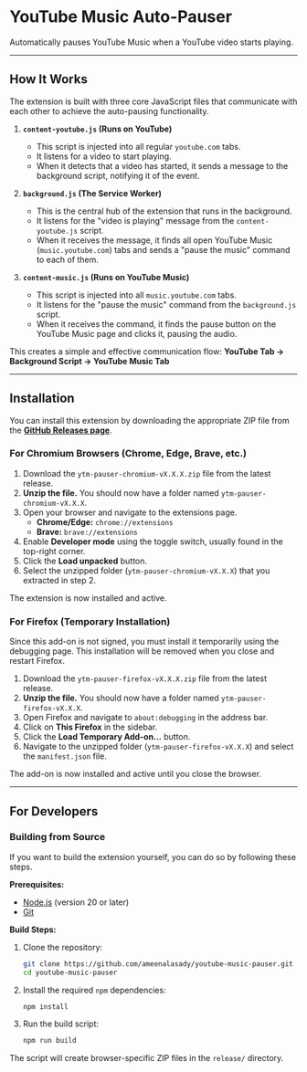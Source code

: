 # YouTube Music Auto-Pauser

Automatically pauses YouTube Music when a YouTube video starts playing.

---

## How It Works

The extension is built with three core JavaScript files that communicate with each other to achieve the auto-pausing functionality.

1.  **`content-youtube.js` (Runs on YouTube)**
    *   This script is injected into all regular `youtube.com` tabs.
    *   It listens for a video to start playing.
    *   When it detects that a video has started, it sends a message to the background script, notifying it of the event.

2.  **`background.js` (The Service Worker)**
    *   This is the central hub of the extension that runs in the background.
    *   It listens for the "video is playing" message from the `content-youtube.js` script.
    *   When it receives the message, it finds all open YouTube Music (`music.youtube.com`) tabs and sends a "pause the music" command to each of them.

3.  **`content-music.js` (Runs on YouTube Music)**
    *   This script is injected into all `music.youtube.com` tabs.
    *   It listens for the "pause the music" command from the `background.js` script.
    *   When it receives the command, it finds the pause button on the YouTube Music page and clicks it, pausing the audio.

This creates a simple and effective communication flow:
**YouTube Tab → Background Script → YouTube Music Tab**

---

## Installation

You can install this extension by downloading the appropriate ZIP file from the [**GitHub Releases page**](https://github.com/ameenalasady/youtube-music-pauser/releases/latest).

### For Chromium Browsers (Chrome, Edge, Brave, etc.)

1.  Download the `ytm-pauser-chromium-vX.X.X.zip` file from the latest release.
2.  **Unzip the file.** You should now have a folder named `ytm-pauser-chromium-vX.X.X`.
3.  Open your browser and navigate to the extensions page.
    *   **Chrome/Edge:** `chrome://extensions`
    *   **Brave:** `brave://extensions`
4.  Enable **Developer mode** using the toggle switch, usually found in the top-right corner.
5.  Click the **Load unpacked** button.
6.  Select the unzipped folder (`ytm-pauser-chromium-vX.X.X`) that you extracted in step 2.

The extension is now installed and active.

### For Firefox (Temporary Installation)

Since this add-on is not signed, you must install it temporarily using the debugging page. This installation will be removed when you close and restart Firefox.

1.  Download the `ytm-pauser-firefox-vX.X.X.zip` file from the latest release.
2.  **Unzip the file.** You should now have a folder named `ytm-pauser-firefox-vX.X.X`.
3.  Open Firefox and navigate to `about:debugging` in the address bar.
4.  Click on **This Firefox** in the sidebar.
5.  Click the **Load Temporary Add-on...** button.
6.  Navigate to the unzipped folder (`ytm-pauser-firefox-vX.X.X`) and select the `manifest.json` file.

The add-on is now installed and active until you close the browser.

---

## For Developers

### Building from Source

If you want to build the extension yourself, you can do so by following these steps.

**Prerequisites:**
*   [Node.js](https://nodejs.org/) (version 20 or later)
*   [Git](https://git-scm.com/)

**Build Steps:**
1.  Clone the repository:
    ```bash
    git clone https://github.com/ameenalasady/youtube-music-pauser.git
    cd youtube-music-pauser
    ```
2.  Install the required `npm` dependencies:
    ```bash
    npm install
    ```
3.  Run the build script:
    ```bash
    npm run build
    ```
The script will create browser-specific ZIP files in the `release/` directory.

